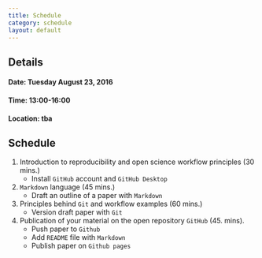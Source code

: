 ```yaml
---
title: Schedule
category: schedule
layout: default
---
```


## Details

#### Date: Tuesday August 23, 2016

#### Time: 13:00-16:00

#### Location: tba 

## Schedule

1. Introduction to reproducibility and open science workflow principles (30 mins.)
    - Install `GitHub` account and `GitHub Desktop`
2. `Markdown` language (45 mins.)
    - Draft an outline of a paper with `Markdown`
3. Principles behind `Git` and workflow examples (60 mins.)
    - Version draft paper with `Git`
4. Publication of your material on the open repository `GitHub` (45. mins).
    - Push paper to `Github`
    - Add `README` file with `Markdown`
    - Publish paper on `Github pages`
